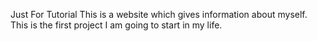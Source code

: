 Just For Tutorial
This is a website which gives information about myself. This is the first project I am going to start in my life.

